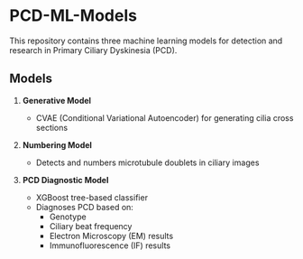 # PCD-ML-Models

This repository contains three machine learning models for detection and research in Primary Ciliary Dyskinesia (PCD).

## Models

1. **Generative Model**
   - CVAE (Conditional Variational Autoencoder) for generating cilia cross sections

2. **Numbering Model**
   - Detects and numbers microtubule doublets in ciliary images

3. **PCD Diagnostic Model**
   - XGBoost tree-based classifier
   - Diagnoses PCD based on:
     - Genotype
     - Ciliary beat frequency
     - Electron Microscopy (EM) results
     - Immunofluorescence (IF) results